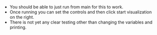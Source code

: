 - You should be able to just run from main for this to work.
- Once running you can set the controls and then click start visualization on the right.
- There is not yet any clear testing other than changing the variables and printing.


